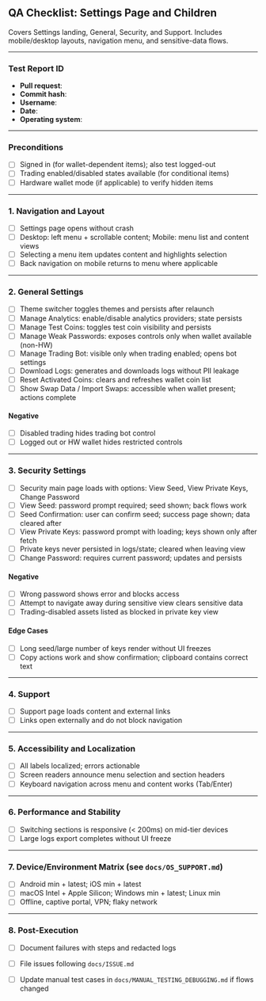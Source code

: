 ## QA Checklist: Settings Page and Children

Covers Settings landing, General, Security, and Support. Includes mobile/desktop layouts, navigation menu, and sensitive-data flows.

---
### Test Report ID
- **Pull request**: 
- **Commit hash**: 
- **Username**: 
- **Date**: 
- **Operating system**: 

---

### Preconditions
- [ ] Signed in (for wallet-dependent items); also test logged-out
- [ ] Trading enabled/disabled states available (for conditional items)
- [ ] Hardware wallet mode (if applicable) to verify hidden items

---

### 1. Navigation and Layout
- [ ] Settings page opens without crash
- [ ] Desktop: left menu + scrollable content; Mobile: menu list and content views
- [ ] Selecting a menu item updates content and highlights selection
- [ ] Back navigation on mobile returns to menu where applicable

---

### 2. General Settings
- [ ] Theme switcher toggles themes and persists after relaunch
- [ ] Manage Analytics: enable/disable analytics providers; state persists
- [ ] Manage Test Coins: toggles test coin visibility and persists
- [ ] Manage Weak Passwords: exposes controls only when wallet available (non-HW)
- [ ] Manage Trading Bot: visible only when trading enabled; opens bot settings
- [ ] Download Logs: generates and downloads logs without PII leakage
- [ ] Reset Activated Coins: clears and refreshes wallet coin list
- [ ] Show Swap Data / Import Swaps: accessible when wallet present; actions complete

#### Negative
- [ ] Disabled trading hides trading bot control
- [ ] Logged out or HW wallet hides restricted controls

---

### 3. Security Settings
- [ ] Security main page loads with options: View Seed, View Private Keys, Change Password
- [ ] View Seed: password prompt required; seed shown; back flows work
- [ ] Seed Confirmation: user can confirm seed; success page shown; data cleared after
- [ ] View Private Keys: password prompt with loading; keys shown only after fetch
- [ ] Private keys never persisted in logs/state; cleared when leaving view
- [ ] Change Password: requires current password; updates and persists

#### Negative
- [ ] Wrong password shows error and blocks access
- [ ] Attempt to navigate away during sensitive view clears sensitive data
- [ ] Trading-disabled assets listed as blocked in private key view

#### Edge Cases
- [ ] Long seed/large number of keys render without UI freezes
- [ ] Copy actions work and show confirmation; clipboard contains correct text

---

### 4. Support
- [ ] Support page loads content and external links
- [ ] Links open externally and do not block navigation

---

### 5. Accessibility and Localization
- [ ] All labels localized; errors actionable
- [ ] Screen readers announce menu selection and section headers
- [ ] Keyboard navigation across menu and content works (Tab/Enter)

---

### 6. Performance and Stability
- [ ] Switching sections is responsive (< 200ms) on mid-tier devices
- [ ] Large logs export completes without UI freeze

---

### 7. Device/Environment Matrix (see `docs/OS_SUPPORT.md`)
- [ ] Android min + latest; iOS min + latest
- [ ] macOS Intel + Apple Silicon; Windows min + latest; Linux min
- [ ] Offline, captive portal, VPN; flaky network

---

### 8. Post-Execution
- [ ] Document failures with steps and redacted logs
- [ ] File issues following `docs/ISSUE.md`
- [ ] Update manual test cases in `docs/MANUAL_TESTING_DEBUGGING.md` if flows changed


